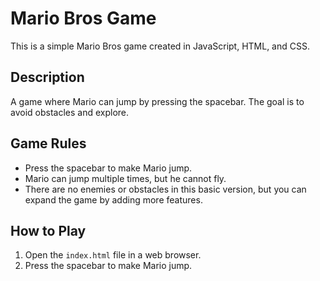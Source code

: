 # Mario Bros Game

This is a simple Mario Bros game created in JavaScript, HTML, and CSS.

## Description

A game where Mario can jump by pressing the spacebar. The goal is to avoid obstacles and explore.

## Game Rules

- Press the spacebar to make Mario jump.
- Mario can jump multiple times, but he cannot fly.
- There are no enemies or obstacles in this basic version, but you can expand the game by adding more features.

## How to Play

1. Open the `index.html` file in a web browser.
2. Press the spacebar to make Mario jump.

